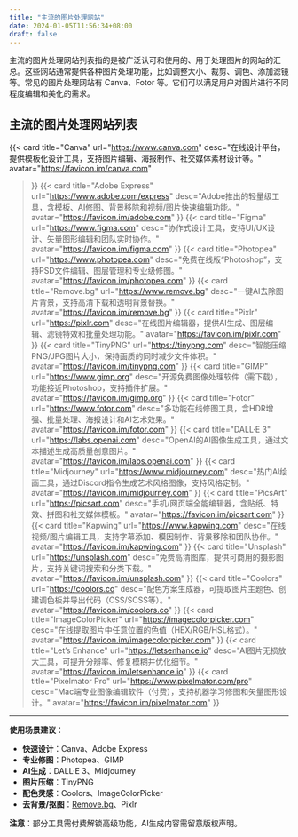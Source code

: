 ```yaml
---
title: "主流的图片处理网站"
date: 2024-01-05T11:56:34+08:00
draft: false
---
```





主流的图片处理网站列表指的是被广泛认可和使用的、用于处理图片的网站的汇总。这些网站通常提供各种图片处理功能，比如调整大小、裁剪、调色、添加滤镜等。常见的图片处理网站有 Canva、Fotor 等。它们可以满足用户对图片进行不同程度编辑和美化的需求。

## 主流的图片处理网站列表
<div class="row"> 

{{< card
    title="Canva"
    url="https://www.canva.com"
    desc="在线设计平台，提供模板化设计工具，支持图片编辑、海报制作、社交媒体素材设计等。"
    avatar="https://favicon.im/canva.com"
>}}
{{< card
    title="Adobe Express"
    url="https://www.adobe.com/express"
    desc="Adobe推出的轻量级工具，含模板、AI修图、背景移除和视频/图片快速编辑功能。"
    avatar="https://favicon.im/adobe.com"
>}}
{{< card
    title="Figma"
    url="https://www.figma.com"
    desc="协作式设计工具，支持UI/UX设计、矢量图形编辑和团队实时协作。"
    avatar="https://favicon.im/figma.com"
>}}
{{< card
    title="Photopea"
    url="https://www.photopea.com"
    desc="免费在线版“Photoshop”，支持PSD文件编辑、图层管理和专业级修图。"
    avatar="https://favicon.im/photopea.com"
>}}
{{< card
    title="Remove.bg"
    url="https://www.remove.bg"
    desc="一键AI去除图片背景，支持高清下载和透明背景替换。"
    avatar="https://favicon.im/remove.bg"
>}}
{{< card
    title="Pixlr"
    url="https://pixlr.com"
    desc="在线图片编辑器，提供AI生成、图层编辑、滤镜特效和批量处理功能。"
    avatar="https://favicon.im/pixlr.com"
>}}
{{< card
    title="TinyPNG"
    url="https://tinypng.com"
    desc="智能压缩PNG/JPG图片大小，保持画质的同时减少文件体积。"
    avatar="https://favicon.im/tinypng.com"
>}}
{{< card
    title="GIMP"
    url="https://www.gimp.org"
    desc="开源免费图像处理软件（需下载），功能接近Photoshop，支持插件扩展。"
    avatar="https://favicon.im/gimp.org"
>}}
{{< card
    title="Fotor"
    url="https://www.fotor.com"
    desc="多功能在线修图工具，含HDR增强、批量处理、海报设计和AI艺术效果。"
    avatar="https://favicon.im/fotor.com"
>}}
{{< card
    title="DALL·E 3"
    url="https://labs.openai.com"
    desc="OpenAI的AI图像生成工具，通过文本描述生成高质量创意图片。"
    avatar="https://favicon.im/labs.openai.com"
>}}
{{< card
    title="Midjourney"
    url="https://www.midjourney.com"
    desc="热门AI绘画工具，通过Discord指令生成艺术风格图像，支持风格定制。"
    avatar="https://favicon.im/midjourney.com"
>}}
{{< card
    title="PicsArt"
    url="https://picsart.com"
    desc="手机/网页端全能编辑器，含贴纸、特效、拼图和社交媒体模板。"
    avatar="https://favicon.im/picsart.com"
>}}
{{< card
    title="Kapwing"
    url="https://www.kapwing.com"
    desc="在线视频/图片编辑工具，支持字幕添加、模因制作、背景移除和团队协作。"
    avatar="https://favicon.im/kapwing.com"
>}}
{{< card
    title="Unsplash"
    url="https://unsplash.com"
    desc="免费高清图库，提供可商用的摄影图片，支持关键词搜索和分类下载。"
    avatar="https://favicon.im/unsplash.com"
>}}
{{< card
    title="Coolors"
    url="https://coolors.co"
    desc="配色方案生成器，可提取图片主题色、创建调色板并导出代码（CSS/SCSS等）。"
    avatar="https://favicon.im/coolors.co"
>}}
{{< card
    title="ImageColorPicker"
    url="https://imagecolorpicker.com"
    desc="在线提取图片中任意位置的色值（HEX/RGB/HSL格式）。"
    avatar="https://favicon.im/imagecolorpicker.com"
>}}
{{< card
    title="Let’s Enhance"
    url="https://letsenhance.io"
    desc="AI图片无损放大工具，可提升分辨率、修复模糊并优化细节。"
    avatar="https://favicon.im/letsenhance.io"
>}}
{{< card
    title="Pixelmator Pro"
    url="https://www.pixelmator.com/pro"
    desc="Mac端专业图像编辑软件（付费），支持机器学习修图和矢量图形设计。"
    avatar="https://favicon.im/pixelmator.com"
>}}

</div>

---

**使用场景建议**：

- **快速设计**：Canva、Adobe Express
- **专业修图**：Photopea、GIMP
- **AI生成**：DALL·E 3、Midjourney
- **图片压缩**：TinyPNG
- **配色灵感**：Coolors、ImageColorPicker
- **去背景/抠图**：[Remove.bg](http://remove.bg/)、Pixlr

**注意**：部分工具需付费解锁高级功能，AI生成内容需留意版权声明。